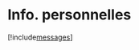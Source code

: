 # Info. personnelles

[!include[messages](infopersonnelles.messages.autogen.md)]


































































